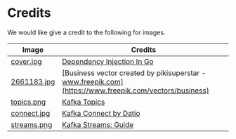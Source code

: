 # Credits

We would like give a credit to the following for images.

| Image                                       | Credits                                                                                                |
| ------------------------------------------- | ------------------------------------------------------------------------------------------------------ |
| [cover.jpg](/docs/img/gomod/cover.jpg)      | [Dependency Injection In Go](https://outcrawl.com/go-dependency-injection)                             |
| [2661183.jpg](/docs/img/search/2661183.jpg) | [Business vector created by pikisuperstar - www.freepik.com](https://www.freepik.com/vectors/business) |
| [topics.png](/docs/img/kafka/topics.png)    | [Kafka Topics](https://www.javatpoint.com/kafka-topics)                                                |
| [connect.jpg](/docs/img/kafka/connect.png)  | [Kafka Connect by Datio](https://www.slideshare.net/DatioBD/kafka-connect-datio)                       |
| [streams.png](/docs/img/kafka/streams.png)  | [Kafka Streams: Guide](https://www.cuelogic.com/blog/kafka-streams-guide-to-apache-kafkas-core)        |
